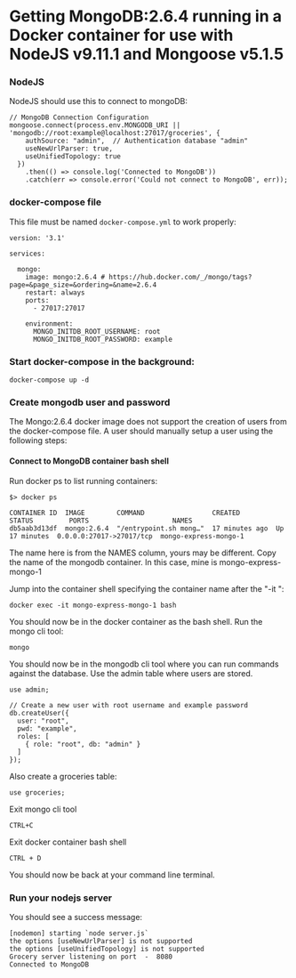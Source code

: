 # Getting MongoDB:2.6.4 running in a Docker container for use with NodeJS v9.11.1 and Mongoose v5.1.5

### NodeJS
NodeJS should use this to connect to mongoDB:

  ```
  // MongoDB Connection Configuration
  mongoose.connect(process.env.MONGODB_URI || 'mongodb://root:example@localhost:27017/groceries', {
      authSource: "admin",  // Authentication database "admin"
      useNewUrlParser: true,
      useUnifiedTopology: true
    })
      .then(() => console.log('Connected to MongoDB'))
      .catch(err => console.error('Could not connect to MongoDB', err));
  ```

### docker-compose file

This file must be named `docker-compose.yml` to work properly:

```
version: '3.1'

services:

  mongo:
    image: mongo:2.6.4 # https://hub.docker.com/_/mongo/tags?page=&page_size=&ordering=&name=2.6.4
    restart: always
    ports:
      - 27017:27017

    environment:
      MONGO_INITDB_ROOT_USERNAME: root
      MONGO_INITDB_ROOT_PASSWORD: example
```

### Start docker-compose in the background:

`docker-compose up -d`

### Create mongodb user and password
The Mongo:2.6.4 docker image does not support the creation of users from the docker-compose file. A user should manually setup a user using the following steps:


#### Connect to MongoDB container bash shell

Run docker ps to list running containers:

```
$> docker ps

CONTAINER ID  IMAGE        COMMAND                 CREATED         STATUS         PORTS                     NAMES
db5aab3d13df  mongo:2.6.4  "/entrypoint.sh mong…"  17 minutes ago  Up 17 minutes  0.0.0.0:27017->27017/tcp  mongo-express-mongo-1
```

The name here is from the NAMES column, yours may be different. Copy the name of the mongodb container. In this case, mine is mongo-express-mongo-1

Jump into the container shell specifying the container name after the "-it ":

`docker exec -it mongo-express-mongo-1 bash`

You should now be in the docker container as the bash shell. Run the mongo cli tool:

`mongo`

You should now be in the mongodb cli tool where you can run commands against the database. Use the admin table where users are stored.

```
use admin;

// Create a new user with root username and example password
db.createUser({
  user: "root",
  pwd: "example",
  roles: [
    { role: "root", db: "admin" }
  ]
});
```

Also create a groceries table:

`use groceries;`

Exit mongo cli tool

`CTRL+C`

Exit docker container bash shell

`CTRL + D`

You should now be back at your command line terminal.

### Run your nodejs server

You should see a success message:

```
[nodemon] starting `node server.js`
the options [useNewUrlParser] is not supported
the options [useUnifiedTopology] is not supported
Grocery server listening on port  -  8080
Connected to MongoDB
```